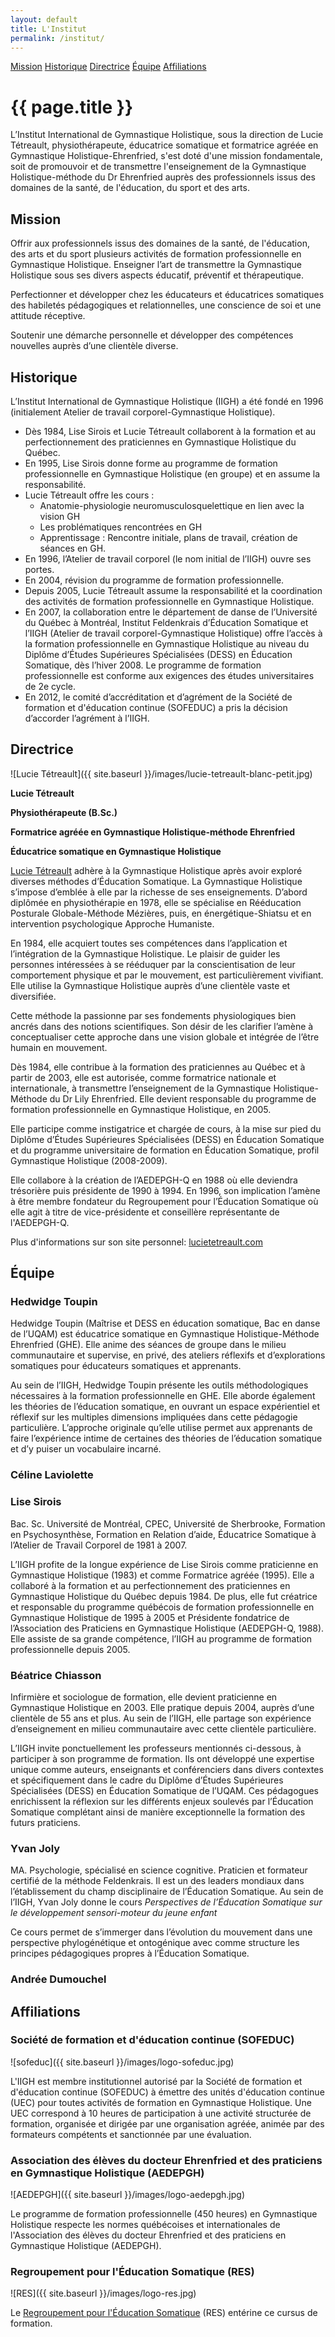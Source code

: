 ```yaml
---
layout: default
title: L'Institut
permalink: /institut/
---
```


<div class="subnav">
    <a href="{{ site.baseurl }}/institut/#mission">Mission</a>
    <a href="{{ site.baseurl }}/institut/#historique">Historique</a>
    <a href="{{ site.baseurl }}/institut/#directrice">Directrice</a>
    <a href="{{ site.baseurl }}/institut/#equipe">Équipe</a>
    <a href="{{ site.baseurl }}/institut/#affiliations">Affiliations</a>
</div>

<h1>{{ page.title }}</h1>

L’Institut International de Gymnastique Holistique, sous la direction de Lucie
Tétreault, physiothérapeute, éducatrice somatique et formatrice agréée en
Gymnastique Holistique-Ehrenfried, s'est doté d'une mission fondamentale, soit
de promouvoir et de transmettre l'enseignement de la Gymnastique
Holistique-méthode du Dr Ehrenfried auprès des professionnels issus des
domaines de la santé, de l'éducation, du sport et des arts.

<h2 id="mission">Mission</h2>

Offrir aux professionnels issus des domaines de la santé, de l'éducation, des arts et du sport plusieurs activités de formation professionnelle en Gymnastique Holistique. Enseigner l’art de transmettre la Gymnastique Holistique sous ses divers aspects éducatif, préventif et thérapeutique.

Perfectionner et développer chez les éducateurs et éducatrices somatiques des habiletés pédagogiques et relationnelles, une conscience de soi et une attitude réceptive.

Soutenir une démarche personnelle et développer des compétences nouvelles auprès d’une clientèle diverse.

<h2 id="historique">Historique</h2>

L’Institut International de Gymnastique Holistique (IIGH) a été fondé en 1996 (initialement Atelier de travail corporel-Gymnastique Holistique).

* Dès 1984, Lise Sirois et Lucie Tétreault collaborent à la formation et au perfectionnement des praticiennes en Gymnastique Holistique du Québec.
* En 1995, Lise Sirois donne forme au programme de formation professionnelle en Gymnastique Holistique (en groupe) et en assume la responsabilité.
* Lucie Tétreault offre les cours :
  * Anatomie-physiologie neuromusculosquelettique en lien avec la vision GH
  * Les problématiques rencontrées en GH
  * Apprentissage : Rencontre initiale, plans de travail, création de séances en GH.
* En 1996, l’Atelier de travail corporel (le nom initial de l’IIGH) ouvre ses portes.
* En 2004, révision du programme de formation professionnelle.
* Depuis 2005, Lucie Tétreault assume la responsabilité et la coordination des activités de formation professionnelle en Gymnastique Holistique.
* En 2007, la collaboration entre le département de danse de l’Université du Québec à Montréal, Institut Feldenkrais d’Éducation Somatique et l’IIGH (Atelier de travail corporel-Gymnastique Holistique) offre l’accès à la formation professionnelle en Gymnastique Holistique au niveau du Diplôme d’Études Supérieures Spécialisées (DESS) en Éducation Somatique, dès l’hiver 2008. Le programme de formation professionnelle est conforme aux exigences des études universitaires de 2e cycle.
* En 2012, le comité d’accréditation et d’agrément de la Société de formation et d'éducation continue (SOFEDUC) a pris la décision d’accorder l’agrément à l’IIGH.

<h2 id="directrice">Directrice</h2>

![Lucie Tétreault]({{ site.baseurl }}/images/lucie-tetreault-blanc-petit.jpg)

**Lucie Tétreault**

**Physiothérapeute (B.Sc.)**

**Formatrice agréée en Gymnastique Holistique-méthode Ehrenfried**

**Éducatrice somatique en Gymnastique Holistique**

[Lucie Tétreault](http://lucietetreault.com) adhère à la Gymnastique Holistique après avoir exploré diverses méthodes d’Éducation Somatique. La Gymnastique Holistique s’impose d’emblée à elle par la richesse de ses enseignements. D’abord diplômée en physiothérapie en 1978, elle se spécialise en Rééducation Posturale Globale-Méthode Mézières, puis, en énergétique-Shiatsu et en intervention psychologique Approche Humaniste.

En 1984, elle acquiert toutes ses compétences dans l’application et l’intégration de la Gymnastique Holistique. Le plaisir de guider les personnes intéressées à se rééduquer par la conscientisation de leur comportement physique et par le mouvement, est particulièrement vivifiant. Elle utilise la Gymnastique Holistique auprès d’une clientèle vaste et diversifiée.

Cette méthode la passionne par ses fondements physiologiques bien ancrés dans des notions scientifiques. Son désir de les clarifier l’amène à conceptualiser cette approche dans une vision globale et intégrée de l’être humain en mouvement.

Dès 1984, elle contribue à la formation des praticiennes au Québec et à partir
de 2003, elle est autorisée, comme formatrice nationale et internationale, à transmettre
l’enseignement de la Gymnastique Holistique-Méthode du Dr Lily Ehrenfried. Elle
devient responsable du programme de formation professionnelle en Gymnastique
Holistique, en 2005.

Elle participe comme instigatrice et chargée de cours, à la mise sur pied du Diplôme d’Études Supérieures Spécialisées (DESS) en Éducation Somatique et du programme universitaire de formation en Éducation Somatique, profil Gymnastique Holistique (2008-2009).

Elle collabore à la création de l’AEDEPGH-Q en 1988 où elle deviendra
trésorière puis présidente de 1990 à 1994. En 1996, son implication l’amène à
être membre fondateur du Regroupement pour l’Éducation Somatique où elle agit à
titre de vice-présidente et conseillère représentante de l'AEDEPGH-Q.

Plus d'informations sur son site personnel: [lucietetreault.com](http://lucietetreault.com)

<h2 id="equipe">Équipe</h2>

<h3>Hedwidge Toupin</h3>

Hedwidge Toupin (Maîtrise et DESS en éducation somatique, Bac en danse de
l’UQAM) est éducatrice somatique en Gymnastique Holistique-Méthode Ehrenfried
(GHE).  Elle anime des séances de groupe dans le milieu communautaire et
supervise, en privé, des ateliers réflexifs et d’explorations somatiques pour
éducateurs somatiques et apprenants.

Au sein de l’IIGH, Hedwidge Toupin présente les outils méthodologiques
nécessaires à la formation professionnelle en GHE. Elle aborde également les
théories de l’éducation somatique, en ouvrant un espace expérientiel et
réflexif sur les multiples dimensions impliquées dans cette pédagogie
particulière.  L’approche originale qu’elle utilise permet aux apprenants de
faire l’expérience intime de certaines des théories de l’éducation somatique et
d’y puiser un vocabulaire incarné.

<h3>Céline Laviolette</h3>

<h3>Lise Sirois</h3>

Bac. Sc. Université de Montréal, CPEC, Université de Sherbrooke, Formation en Psychosynthèse, Formation en Relation d’aide, Éducatrice Somatique à l’Atelier de Travail Corporel de 1981 à 2007.

L’IIGH profite de la longue expérience de Lise Sirois comme praticienne en Gymnastique Holistique (1983) et comme Formatrice agréée (1995). Elle a collaboré à la formation et au perfectionnement des praticiennes en Gymnastique Holistique du Québec depuis 1984. De plus, elle fut créatrice et responsable du programme québécois de formation professionnelle en Gymnastique Holistique de 1995 à 2005 et Présidente fondatrice de l’Association des Praticiens en Gymnastique Holistique (AEDEPGH-Q, 1988). Elle assiste de sa grande compétence, l’IIGH au programme de formation professionnelle depuis 2005.

<h3>Béatrice Chiasson</h3>

Infirmière et sociologue de formation, elle devient praticienne en Gymnastique Holistique en 2003. Elle pratique depuis 2004, auprès d’une clientèle de 55 ans et plus. Au sein de l’IIGH, elle partage son expérience d’enseignement en milieu communautaire avec cette clientèle particulière.

L’IIGH invite ponctuellement les professeurs mentionnés ci-dessous, à participer à son programme de formation. Ils ont développé une expertise unique comme auteurs, enseignants et conférenciers dans divers contextes et spécifiquement dans le cadre du Diplôme d’Études Supérieures Spécialisées (DESS) en Éducation Somatique de l’UQAM. Ces pédagogues enrichissent la réflexion sur les différents enjeux soulevés par l’Éducation Somatique complétant ainsi de manière exceptionnelle la formation des futurs praticiens.

<h3>Yvan Joly</h3>

MA. Psychologie, spécialisé en science cognitive. Praticien et formateur certifié de la méthode Feldenkrais. Il est un des leaders mondiaux dans l’établissement du champ disciplinaire de l’Éducation Somatique. Au sein de l’IIGH, Yvan Joly donne le cours *Perspectives de l’Éducation Somatique sur le développement sensori-moteur du jeune enfant*

Ce cours permet de s’immerger dans l’évolution du mouvement dans une perspective phylogénétique et ontogénique avec comme structure les principes pédagogiques propres à l’Éducation Somatique.

<h3>Andrée Dumouchel</h3>

<h2 id="affiliations">Affiliations</h2>

<h3>Société de formation et d'éducation continue (SOFEDUC)</h3>

![sofeduc]({{ site.baseurl }}/images/logo-sofeduc.jpg)

L'IIGH est membre institutionnel autorisé par la Société de formation et d'éducation continue (SOFEDUC) à émettre des unités d'éducation continue (UEC) pour toutes activités de formation en Gymnastique Holistique. Une UEC correspond à 10 heures de participation à une activité structurée de formation, organisée et dirigée par une organisation agréée, animée par des formateurs compétents et sanctionnée par une évaluation.

<h3>Association des élèves du docteur Ehrenfried et des praticiens en Gymnastique Holistique (AEDEPGH)</h3>

![AEDEPGH]({{ site.baseurl }}/images/logo-aedepgh.jpg)

Le programme de formation professionnelle (450 heures) en Gymnastique Holistique respecte les normes québécoises et internationales de l'Association des élèves du docteur Ehrenfried et des praticiens en Gymnastique Holistique (AEDEPGH).

<h3>Regroupement pour l'Éducation Somatique (RES)</h3>

![RES]({{ site.baseurl }}/images/logo-res.jpg)

Le [Regroupement pour l'Éducation Somatique](http://education-somatique.ca) (RES) entérine ce cursus de formation.

